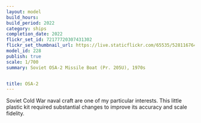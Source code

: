 ```yaml
---
layout: model
build_hours: 
build_period: 2022
category: ships
completion_date: 2022
flickr_set_id: 72177720307431302
flickr_set_thumbnail_url: https://live.staticflickr.com/65535/52811676488_dfa1cd7951_m.jpg
model_id: 228
publish: true
scale: 1/700
summary: Soviet OSA-2 Missile Boat (Pr. 205U), 1970s


title: OSA-2 
---
```


Soviet Cold War naval craft are one of my particular interests. This little plastic kit required substantial changes to improve its accuracy and scale fidelity.
